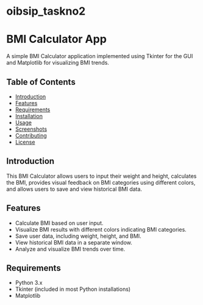 # oibsip_taskno2
# BMI Calculator App

A simple BMI Calculator application implemented using Tkinter for the GUI and Matplotlib for visualizing BMI trends.

## Table of Contents

- [Introduction](#introduction)
- [Features](#features)
- [Requirements](#requirements)
- [Installation](#installation)
- [Usage](#usage)
- [Screenshots](#screenshots)
- [Contributing](#contributing)
- [License](#license)

## Introduction

This BMI Calculator allows users to input their weight and height, calculates the BMI, provides visual feedback on BMI categories using different colors, and allows users to save and view historical BMI data.

## Features

- Calculate BMI based on user input.
- Visualize BMI results with different colors indicating BMI categories.
- Save user data, including weight, height, and BMI.
- View historical BMI data in a separate window.
- Analyze and visualize BMI trends over time.

## Requirements

- Python 3.x
- Tkinter (included in most Python installations)
- Matplotlib
